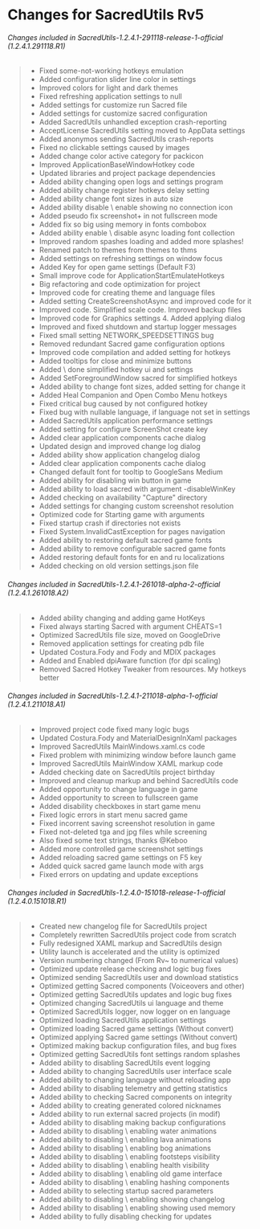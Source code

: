  # Changes for SacredUtils Rv5
  ###### Changes included in SacredUtils-1.2.4.1-291118-release-1-official (1.2.4.1.291118.R1)

> - Fixed some-not-working hotkeys emulation
> - Added configuration slider line color in settings
> - Improved colors for light and dark themes
> - Fixed refreshing application settings to null
> - Added settings for customize run Sacred file
> - Added settings for customize sacred configuration
> - Added SacredUtils unhandled exception crash-reporting
> - AcceptLicense SacredUtils setting moved to AppData settings
> - Added anonymos sending SacredUtils crash-reports
> - Fixed no clickable settings caused by images
> - Added change color active category for packicon
> - Improved ApplicationBaseWindowHotkey code
> - Updated libraries and project package dependencies
> - Added ability changing open logs and settings program
> - Added ability change register hotkeys delay setting
> - Added ability change font sizes in auto size
> - Added ability disable \ enable showing no connection icon
> - Added pseudo fix screenshot+ in not fullscreen mode
> - Added fix so big using memory in fonts combobox
> - Added ability enable \ disable async loading font collection
> - Improved random spashes loading and added more splashes!
> - Renamed patch to themes from themes to thms
> - Added settings on refreshing settings on window focus
> - Added Key for open game settings (Default F3)
> - Small improve code for ApplicationStartEmulateHotkeys
> - Big refactoring and code optimization for project
> - Improved code for creating theme and language files
> - Added setting CreateScreenshotAsync and improved code for it
> - Improved code. Simplified scale code. Improved backup files
> - Improved code for Graphics settings 4. Added applying dialog
> - Improved and fixed shutdown and startup logger messages
> - Fixed small setting NETWORK_SPEEDSETTINGS bug
> - Removed redundant Sacred game configuration options
> - Improved code compilation and added setting for hotkeys
> - Added tooltips for close and minimize buttons
> - Added \ done simplified hotkey ui and settings
> - Added SetForegroundWindow sacred for simplified hotkeys
> - Added ability to change font sizes, added setting for change it
> - Added Heal Companion and Open Combo Menu hotkeys
> - Fixed critical bug caused by not configured hotkey
> - Fixed bug with nullable language, if language not set in settings
> - Added SacredUtils application performance settings
> - Added setting for configure ScreenShot create key
> - Added clear application components cache dialog
> - Updated design and improved change log dialog
> - Added ability show application changelog dialog
> - Added clear application components cache dialog
> - Changed default font for tooltip to GoogleSans Medium
> - Added ability for disabling win button in game
> - Added ability to load sacred with argument -disableWinKey
> - Added checking on availability "Capture" directory
> - Added settings for changing custom screenshot resolution
> - Optimized code for Starting game with arguments
> - Fixed startup crash if directories not exists
> - Fixed System.InvalidCastException for pages navigation
> - Added ability to restoring default sacred game fonts
> - Added ability to remove configurable sacred game fonts
> - Added restoring default fonts for en and ru localizations
> - Added checking on old version settings.json file

 ###### Changes included in SacredUtils-1.2.4.1-261018-alpha-2-official (1.2.4.1.261018.A2)

> - Added ability changing and adding game HotKeys
> - Fixed always starting Sacred with argument CHEATS=1
> - Optimized SacredUtils file size, moved on GoogleDrive
> - Removed application settings for creating pdb file
> - Updated Costura.Fody and Fody and MDIX packages
> - Added and Enabled dpiAware function (for dpi scaling)
> - Removed Sacred Hotkey Tweaker from resources. My hotkeys better

 ###### Changes included in SacredUtils-1.2.4.1-211018-alpha-1-official (1.2.4.1.211018.A1)

> - Improved project code fixed many logic bugs
> - Updated Costura.Fody and MaterialDesignInXaml packages
> - Improved SacredUtils MainWindows.xaml.cs code
> - Fixed problem with minimizing window before launch game
> - Improved SacredUtils MainWindow XAML markup code
> - Added checking date on SacredUtils project birthday
> - Improved and cleanup markup and behind SacredUtils code
> - Added opportunity to change language in game
> - Added opportunity to screen to fullscreen game
> - Added disability checkboxes in start game menu
> - Fixed logic errors in start menu sacred game
> - Fixed incorrent saving screenshot resolution in game
> - Fixed not-deleted tga and jpg files while screening
> - Also fixed some text strings, thanks @Keboo
> - Added more controlled game screenshot settings
> - Added reloading sacred game settings on F5 key
> - Added quick sacred game launch mode with args
> - Fixed errors on updating and update exceptions

 ###### Changes included in SacredUtils-1.2.4.0-151018-release-1-official (1.2.4.0.151018.R1)

> - Created new changelog file for SacredUtils project
> - Completely rewritten SacredUtils project code from scratch
> - Fully redesigned XAML markup and SacredUtils design
> - Utility launch is accelerated and the utility is optimized
> - Version numbering changed (From Rv~ to numerical values)
> - Optimized update release checking and logic bug fixes
> - Optimized sending SacredUtils user and download statistics
> - Optimized getting Sacred components (Voiceovers and other)
> - Optimized getting SacredUtils updates and logic bug fixes
> - Optimized changing SacredUtils ui language and theme
> - Optimized SacredUtils logger, now logger on en language
> - Optimized loading SacredUtils application settings
> - Optimized loading Sacred game settings (Without convert)
> - Optimized applying Sacred game settings (Without convert)
> - Optimized making backup configuration files, and bug fixes
> - Optimized getting SacredUtils font settings random splashes
> - Added ability to disabling SacredUtils event logging
> - Added ability to changing SacredUtils user interface scale
> - Added ability to changing language without reloading app
> - Added ability to disabling telemetry and getting statistics
> - Added ability to checking Sacred components on integrity
> - Added ability to creating generated colored nicknames
> - Added ability to run external sacred projects (in modif)
> - Added ability to disabling making backup configurations
> - Added ability to disabling \ enabling water animations
> - Added ability to disabling \ enabling lava animations
> - Added ability to disabling \ enabling bog animations
> - Added ability to disabling \ enabling footsteps visibility
> - Added ability to disabling \ enabling health visibility
> - Added ability to disabling \ enabling old game interface
> - Added ability to disabling \ enabling hashing components
> - Added ability to selecting startup sacred parameters
> - Added ability to disabling \ enabling showing changelog
> - Added ability to disabling \ enabling showing used memory
> - Added ability to fully disabling checking for updates
